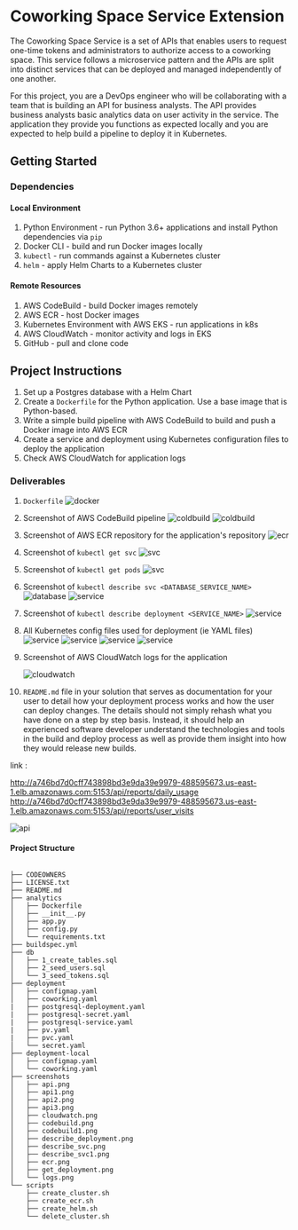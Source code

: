 # Coworking Space Service Extension
The Coworking Space Service is a set of APIs that enables users to request one-time tokens and administrators to authorize access to a coworking space. This service follows a microservice pattern and the APIs are split into distinct services that can be deployed and managed independently of one another.

For this project, you are a DevOps engineer who will be collaborating with a team that is building an API for business analysts. The API provides business analysts basic analytics data on user activity in the service. The application they provide you functions as expected locally and you are expected to help build a pipeline to deploy it in Kubernetes.

## Getting Started

### Dependencies
#### Local Environment
1. Python Environment - run Python 3.6+ applications and install Python dependencies via `pip`
2. Docker CLI - build and run Docker images locally
3. `kubectl` - run commands against a Kubernetes cluster
4. `helm` - apply Helm Charts to a Kubernetes cluster

#### Remote Resources
1. AWS CodeBuild - build Docker images remotely
2. AWS ECR - host Docker images
3. Kubernetes Environment with AWS EKS - run applications in k8s
4. AWS CloudWatch - monitor activity and logs in EKS
5. GitHub - pull and clone code


## Project Instructions
1. Set up a Postgres database with a Helm Chart
2. Create a `Dockerfile` for the Python application. Use a base image that is Python-based.
3. Write a simple build pipeline with AWS CodeBuild to build and push a Docker image into AWS ECR
4. Create a service and deployment using Kubernetes configuration files to deploy the application
5. Check AWS CloudWatch for application logs

### Deliverables
1. `Dockerfile`
    ![docker](./screenshots/dockerfile.png)

2. Screenshot of AWS CodeBuild pipeline
    ![coldbuild](./screenshots/codebuild-1.png)
    ![coldbuild](./screenshots/codebuild-2.png)

3. Screenshot of AWS ECR repository for the application's repository
    ![ecr](./screenshots/ecr.png)
4. Screenshot of `kubectl get svc`
    ![svc](./screenshots/svc.png)
5. Screenshot of `kubectl get pods`
    ![svc](./screenshots/pods.png)
6. Screenshot of `kubectl describe svc <DATABASE_SERVICE_NAME>`
    ![database](./screenshots/describe-svc.png)
    ![service](./screenshots/deployment_coworking.png)
7. Screenshot of `kubectl describe deployment <SERVICE_NAME>`
    ![service](./screenshots/describe-coworking.png)
    
8. All Kubernetes config files used for deployment (ie YAML files)
    ![service](./screenshots/configmap-yaml.png)
    ![service](./screenshots/deployment.png)
    ![service](./screenshots/secret.png)
    ![service](./screenshots/service.png)



9. Screenshot of AWS CloudWatch logs for the application

    ![cloudwatch](./screenshots/cloudwatch.png)


10. `README.md` file in your solution that serves as documentation for your user to detail how your deployment process works and how the user can deploy changes. The details should not simply rehash what you have done on a step by step basis. Instead, it should help an experienced software developer understand the technologies and tools in the build and deploy process as well as provide them insight into how they would release new builds.

link : 

http://a746bd7d0cff743898bd3e9da39e9979-488595673.us-east-1.elb.amazonaws.com:5153/api/reports/daily_usage
http://a746bd7d0cff743898bd3e9da39e9979-488595673.us-east-1.elb.amazonaws.com:5153/api/reports/user_visits

![api](./screenshots/link.png)


#### Project Structure
```shell

├── CODEOWNERS
├── LICENSE.txt
├── README.md
├── analytics
│   ├── Dockerfile
│   ├── __init__.py
│   ├── app.py
│   ├── config.py
│   └── requirements.txt
├── buildspec.yml
├── db
│   ├── 1_create_tables.sql
│   ├── 2_seed_users.sql
│   └── 3_seed_tokens.sql
├── deployment
│   ├── configmap.yaml
│   ├── coworking.yaml
|   ├── postgresql-deployment.yaml
|   ├── postgresql-secret.yaml
|   ├── postgresql-service.yaml
|   ├── pv.yaml
|   ├── pvc.yaml
│   └── secret.yaml
├── deployment-local
│   ├── configmap.yaml
│   └── coworking.yaml
├── screenshots
│   ├── api.png
│   ├── api1.png
│   ├── api2.png
│   ├── api3.png
│   ├── cloudwatch.png
│   ├── codebuild.png
│   ├── codebuild1.png
│   ├── describe_deployment.png
│   ├── describe_svc.png
│   ├── describe_svc1.png
│   ├── ecr.png
│   ├── get_deployment.png
│   └── logs.png
└── scripts
    ├── create_cluster.sh
    ├── create_ecr.sh
    ├── create_helm.sh
    └── delete_cluster.sh